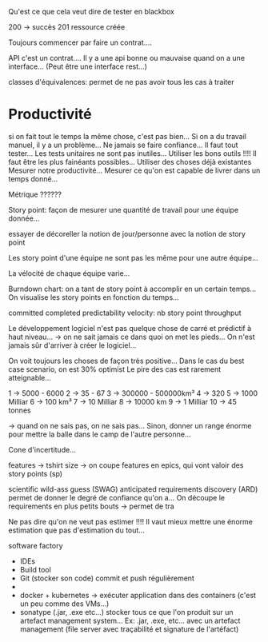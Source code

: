 Qu'est ce que cela veut dire de tester en blackbox

200 -> succès 201 ressource créée


Toujours commencer par faire un contrat....

API c'est un contrat.... Il y a une api bonne ou mauvaise quand on a une interface... (Peut être une interface rest...)

classes d'équivalences: permet de ne pas avoir tous les cas à traiter


# Productivité

si on fait tout le temps la même chose, c'est pas bien...
Si on a du travail manuel, il y a un problème...
Ne jamais se faire confiance... Il faut tout tester... Les tests unitaires ne sont pas inutiles...
Utiliser les bons outils !!!!
Il faut être les plus fainéants possibles... Utiliser des choses déjà existantes
Mesurer notre productivité... Mesurer ce qu'on est capable de livrer dans un temps donné...

Métrique ??????

Story point: façon de mesurer une quantité de travail pour une équipe donnée...

essayer de décoreller la notion de jour/personne avec la notion de story point

Les story point d'une équipe ne sont pas les même pour une autre équipe...

La vélocité de chaque équipe varie...

Burndown chart: on a tant de story point à accomplir en un certain temps... On visualise les story points en fonction du temps...

committed
completed
predictability
velocity: nb story point
throughput


Le développement logiciel n'est pas quelque chose de carré et prédictif à haut niveau... -> on ne sait jamais ce dans quoi on met les pieds... On n'est jamais sûr d'arriver à créer le logiciel...

On voit toujours les choses de façon très positive... Dans le cas du best case scenario, on est 30% optimist
Le pire des cas est rarement atteignable...


1 -> 5000 - 6000
2 -> 35 - 67
3 -> 300000 - 500000km³
4 -> 320
5 -> 1000 Milliar
6 -> 100 km³
7 -> 10 Milliar
8 -> 10000 km
9 -> 1 Milliar
10 -> 45 tonnes


-> quand on ne sais pas, on ne sais pas... Sinon, donner un range énorme pour mettre la balle dans le camp de l'autre personne...


Cone d'incertitude...

features -> tshirt size -> on coupe features en epics, qui vont valoir des story points (sp)

scientific wild-ass guess (SWAG)
anticipated requirements discovery (ARD)
permet de donner le degré de confiance qu'on a...
On découpe le requirements en plus petits bouts -> permet de tra

Ne pas dire qu'on ne veut pas estimer !!!! Il vaut mieux mettre une énorme estimation que pas d'estimation du tout...

software factory

- IDEs
- Build tool
- Git (stocker son code) commit et push régulièrement
- 
- docker + kubernetes -> exécuter application dans des containers (c'est un peu comme des VMs...)
- sonatype (.jar, .exe etc...) stocker tous ce que l'on produit sur un artefact management system... Ex: .jar, .exe, etc... avec un artefact management (file server avec traçabilité et signature de l'artéfact)
